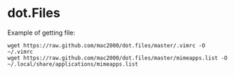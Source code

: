 dot.Files
=========

Example of getting file:

	wget https://raw.github.com/mac2000/dot.files/master/.vimrc -O ~/.vimrc
	wget https://raw.github.com/mac2000/dot.files/master/mimeapps.list -O ~/.local/share/applications/mimeapps.list

